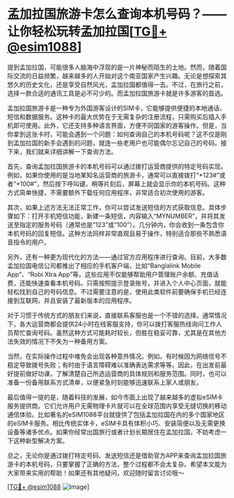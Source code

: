 # 孟加拉国旅游卡怎么查询本机号码？——让你轻松玩转孟加拉国[[TG💪+ @esim1088](https://t.me/s/esim1088)]

提到孟加拉国，可能很多人脑海中浮现的是一片神秘而陌生的土地。然而，随着国际交流的日益频繁，越来越多的人开始对这个南亚国家产生兴趣。无论是想探索其悠久的历史文化，还是享受自然风光，孟加拉国都值得一去。不过，在旅行之前，选择一款合适的通讯工具是必不可少的。而孟加拉国旅游卡就是许多游客的首选。

孟加拉国旅游卡是一种专为外国游客设计的SIM卡，它能够提供便捷的本地通话、短信和数据服务。这种卡的最大优势在于无需复杂的注册流程，只需购买后插入手机即可使用。此外，它还支持多种语言界面，方便不同国家的游客操作。但是，当你拿到这张卡时，可能会遇到一个问题：如何查询自己的本机号码呢？这不仅是刚到孟加拉国的新手会遇到的问题，就连一些老用户也可能偶尔忘记自己的号码。接下来，我们就来详细讲解一下查询方法。

首先，查询孟加拉国旅游卡的本机号码可以通过拨打运营商提供的特定号码实现。例如，如果你使用的是当地某知名运营商的旅游卡，通常可以直接拨打“*123#”或者“*100#”，然后按下呼叫键。稍等片刻后，屏幕上就会显示你的本机号码。这种方式简单快捷，不需要额外下载任何应用程序，非常适合初次使用的游客。

其次，如果上述方法无法正常工作，你可以尝试发送短信的方式获取信息。具体步骤如下：打开手机短信功能，新建一条短信，内容输入“MYNUMBER”，并将其发送至指定的服务号码（通常也是“123”或“100”）。几分钟内，你会收到一条包含你本机号码的回复短信。这种方法同样非常直观且易于操作，特别适合那些不熟悉语音指令的用户。

另外，还有一种更为现代化的方法——通过官方应用程序进行查询。目前，大多数孟加拉国电信公司都推出了相应的手机客户端，比如“Banglalink Mobile App”、“Robi Xtra App”等。这些应用不仅能够帮助用户管理账户余额、充值话费，还能快速查看本机号码。只需按照提示登录账号，并进入个人中心页面，就能轻松找到自己的号码信息。不过需要注意的是，使用此类软件前要确保手机已经连接到互联网，并且安装了最新版本的应用程序。

对于习惯于传统方式的朋友们来说，直接联系客服也是一个不错的选择。通常情况下，各大运营商都会提供24小时在线客服支持，你可以拨打客服热线询问工作人员帮忙查询号码。虽然这种方式可能耗时较长，但胜在稳妥可靠，尤其是在其他方法失效的情况下不失为一种备用方案。

当然，在实际操作过程中难免会出现各种意外情况。例如，有时候因为网络信号不稳定导致拨号失败；有时由于语言障碍难以准确表达需求等等。因此，在出发前最好提前做好功课，了解清楚自己所选运营商的具体规则和服务范围。同时，也可以准备一份备用联系方式清单，以便紧急时刻能够迅速联系上家人或朋友。

最后值得一提的是，随着科技的发展，如今市面上出现了越来越多的虚拟eSIM卡服务提供商。它们允许用户无需物理卡片就可以在全球范围内享受无缝切换的移动通信体验。比如著名的eSIM1088平台就提供了包括孟加拉国在内的多个国家地区的eSIM卡服务。相比传统实体卡，eSIM卡具有体积小巧、安装简便以及无需更换设备等诸多优点。如果你经常出国旅行或者计划长期居住在孟加拉国，不妨考虑一下这种新型解决方案。

总之，无论你是通过拨打特定号码、发送短信还是借助官方APP来查询孟加拉国旅游卡的本机号码，只要掌握了正确的方法，整个过程都不会太复杂。希望本文能为大家带来实用的帮助！如果还有其他疑问，欢迎随时留言讨论哦～

[[TG💪+ @esim1088](https://t.me/s/esim1088) ![Image](https://i.postimg.cc/4NQfJmqS/Snipaste-2025-05-13-00-14-12.png)]